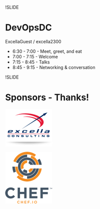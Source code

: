 !SLIDE
# DevOpsDC #

ExcellaGuest / excella2300

* 6:30 - 7:00 - Meet, greet, and eat
* 7:00 - 7:15 - Welcome
* 7:15 - 8:45 - Talks
* 8:45 - 9:15 - Networking & conversation


!SLIDE
# Sponsors - Thanks! #

![Excella](../images/excella.png)

![Chef](../images/Chef_Vertical_Website_Reg.png)

